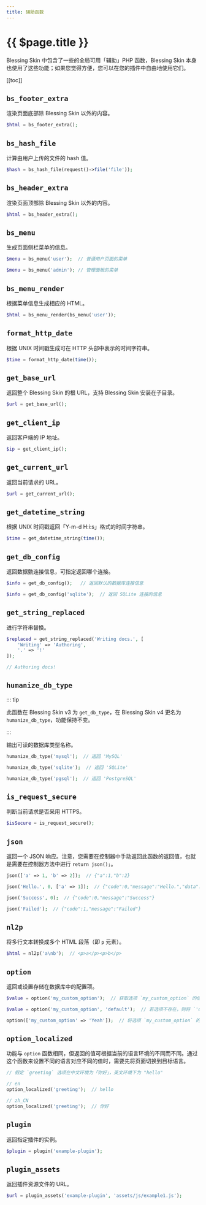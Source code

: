 ```yaml
---
title: 辅助函数
---
```


# {{ $page.title }}

Blessing Skin 中包含了一些的全局可用「辅助」PHP 函数，Blessing Skin 本身也使用了这些功能；如果您觉得方便，您可以在您的插件中自由地使用它们。

[[toc]]

## `bs_footer_extra`

渲染页面底部除 Blessing Skin 以外的内容。

```php
$html = bs_footer_extra();
```

## `bs_hash_file`

计算由用户上传的文件的 hash 值。

```php
$hash = bs_hash_file(request()->file('file'));
```

## `bs_header_extra`

渲染页面顶部除 Blessing Skin 以外的内容。

```php
$html = bs_header_extra();
```

## `bs_menu`

生成页面侧栏菜单的信息。

```php
$menu = bs_menu('user');  // 普通用户页面的菜单

$menu = bs_menu('admin'); // 管理面板的菜单
```

## `bs_menu_render`

根据菜单信息生成相应的 HTML。

```php
$html = bs_menu_render(bs_menu('user'));
```

## `format_http_date`

根据 UNIX 时间戳生成可在 HTTP 头部中表示的时间字符串。

```php
$time = format_http_date(time());
```

## `get_base_url`

返回整个 Blessing Skin 的根 URL，支持 Blessing Skin 安装在子目录。

```php
$url = get_base_url();
```

## `get_client_ip`

返回客户端的 IP 地址。

```php
$ip = get_client_ip();
```

## `get_current_url`

返回当前请求的 URL。

```php
$url = get_current_url();
```

## `get_datetime_string`

根据 UNIX 时间戳返回「Y-m-d H:i:s」格式的时间字符串。

```php
$time = get_datetime_string(time());
```

## `get_db_config`

返回数据勯连接信息，可指定返回哪个连接。

```php
$info = get_db_config();   // 返回默认的数据库连接信息

$info = get_db_config('sqlite');  // 返回 SQLite 连接的信息
```

## `get_string_replaced`

进行字符串替换。

```php
$replaced = get_string_replaced('Writing docs.', [
    'Writing' => 'Authoring',
    '.' => '!'
]);

// Authoring docs!
```

## `humanize_db_type`

::: tip

此函数在 Blessing Skin v3 为 `get_db_type`，在 Blessing Skin v4 更名为 `humanize_db_type`，功能保持不变。

:::

输出可读的数据库类型名称。

```php
humanize_db_type('mysql');  // 返回 'MySQL'

humanize_db_type('sqlite');  // 返回 'SQLite'

humanize_db_type('pgsql');  // 返回 'PostgreSQL'
```

## `is_request_secure`

判断当前请求是否采用 HTTPS。

```php
$isSecure = is_request_secure();
```

## `json`

返回一个 JSON 响应。注意，您需要在控制器中手动返回此函数的返回值，也就是需要在控制器方法中进行 `return json();`。

```php
json(['a' => 1, 'b' => 2]);  // {"a":1,"b":2}

json('Hello.', 0, ['a' => 1]);  // {"code":0,"message":"Hello.","data":{"a":1}}

json('Success', 0);  // {"code":0,"message":"Success"}

json('Failed');  // {"code":1,"message":"Failed"}
```

## `nl2p`

将多行文本转换成多个 HTML 段落（即 `p` 元素）。

```php
$html = nl2p('a\nb');  // <p>a</p><p>b</p>
```

## `option`

返回或设置存储在数据库中的配置项。

```php
$value = option('my_custom_option');  // 获取选项 `my_custom_option` 的值

$value = option('my_custom_option', 'default');  // 若选项不存在，则将 `'default'` 作为默认值来返回

option(['my_custom_option' => 'Yeah']);  // 将选项 `my_custom_option` 的值设为 `'Yeah'`
```

## `option_localized`

功能与 `option` 函数相同，但返回的值可根据当前的语言环境的不同而不同。通过这个函数来设置不同的语言对应不同的值时，需要先将页面切换到目标语言。

```php
// 假定 `greeting` 选项在中文环境为「你好」，英文环境下为 "hello"

// en
option_localized('greeting');  // hello

// zh_CN
option_localized('greeting');  // 你好
```

## `plugin`

返回指定插件的实例。

```php
$plugin = plugin('example-plugin');
```

## `plugin_assets`

返回插件资源文件的 URL。

```php
$url = plugin_assets('example-plugin', 'assets/js/example1.js');
```
